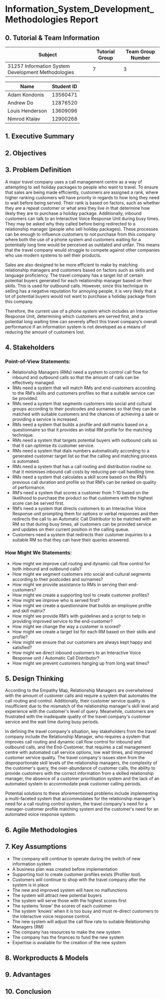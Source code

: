 # Information_System_Development_Methodologies Report

## **0. Tutorial & Team Information** ##
Subject | Tutorial Group | Team Group Number
--------|----------------|-------------
31257 Information System Development Methodologies | 7 | 3


Name | Student ID 
-----|-----------
Adam Kondonis | 13560471
Andrew Do | 12876520
Louis Henderson | 13609096
Nimrod Ktalav | 12900268



## **1. Executive Summary** ##


## **2. Objectives** ##


## **3. Problem Definition** ##
A major travel company uses a call management centre as a way of attempting to sell holiday packages to people who want to travel. To ensure that sales are being made efficiently, customers are assigned a rank, where higher ranking customers will have priority in regards to how long they need to wait before being served. Their rank is based on factors, such as whether they are a repeat customer or what area they live in that determine how likely they are to purchase a holiday package. 
Additionally, inbound customers can talk to an Interactive Voice Response Unit during busy times. They may be asked why they called before being redirected to a relationship manager (people who sell holiday packages). These processes can be enough to influence customers to not purchase from this company where both the use of a phone system and customers waiting for a potentially long time would be perceived as outdated and unfair. This means that the travel company would struggle to compete against other companies who use modern systems to sell their products. 
 
Sales are also designed to be more efficient to make by matching relationship managers and customers based on factors such as skills and language proficiency. 
The travel company has a target list of certain potential buyers generated for each relationship manager based on their skills. This is used for outbound calls. However, since this technique in selling has a negative reputation for annoying people, it is very likely that a lot of potential buyers would not want to purchase a holiday package from this company. 
 
Therefore, the current use of a phone system which includes an Interactive Response Unit, determining which customers are served first, and a potential long waiting time can severely affect this travel company’s overall performance if an information system is not developed as a means of reducing the amount of customers lost.


## **4. Stakeholders** ##
### Point-of-View Statements: ###
* Relationship Managers (RMs) need a system to control call flow for inbound and outbound calls so that the amount of calls can be effectively managed.
* RMs need a system that will match RMs and end-customers according to the RM’s skills and customers profiles so that a suitable service can be provided.
* RMs need a system that segments customers into social and cultural groups according to their postcodes and surnames so that they can be matched with suitable customers and the chances of achieving a sale or providing a service is increased.
* RMs need a system that builds a profile and skill matrix based on a questionnaire so that it provides an initial RM profile for the matching technique.
* RMs need a system that targets potential buyers with outbound calls so that it can optimise its customer service.
* RMs need a system that dials numbers automatically according to a generated customer target list so that the calling and matching process is automated.
* RMs need a system that has a call routing and distribution routine so that it minimises inbound call costs by reducing per-call handling time.
* RMs need a system that calculates a skill score based on the RM’s previous call duration and profile so that RM’s can be ranked on quality of performance.
* RM’s need a system that scores a customer from 1-10 based on the likelihood to purchase the product so that customers with the highest score can be served first.
* RM’s need a system that directs customers to an Interactive Voice Response unit prompting them for options or verbal responses and then redirects the call to an Automatic Call Distributor to be matched with an RM so that during busy times, all customers can be provided service and updates on their current position in the calling queue.
* Customers need a system that redirects their customer inquiries to a suitable RM so that they can have their queries answered.

### How Might We Statements: ###
* How might we improve call routing and dynamic call flow control for both inbound and outbound calls?
* How might we segment customers into social and cultural segments according to their postcodes and surnames?
* How might we provide assistance to RMs in serving  their end-customers?
* How might we create a supporting tool to  create customer profiles?
* How might we improve who is served first?
* How might we create a questionnaire that builds an employee profile and skill matrix?
* How might we provide RM’s with guidelines and a script to help in providing improved service to the end-customer?
* How might we change the way a customer is scored?
* How might we create a target list for each RM based on their skills and profile?
* How might we ensure that our customers are always kept happy and satisfied?
* How might we direct inbound customers to an Interactive Voice Response unit / Automatic Call Distributor?
* How might we prevent customers hanging up from long wait times?


## **5. Design Thinking** ##
According to the Empathy Map, Relationship Managers are overwhelmed with the amount of customer calls and require a system that automates the call routing and control. Additionally, their customer service quality is insufficient due to the mismatch of the relationship manager's skill level and experience with the customer's level of query. Meanwhile, customers are frustrated with the inadequate quality of the travel company's customer service and the wait time during busy periods.
 
In defining the travel company's situation, key stakeholders from the travel company include the Relationship Manager, who requires a system that improves call routing and dynamic call flow control for inbound and outbound calls, and the End-Customer, that requires a call management centre with automated call service options, low wait times, and improved customer service quality. The travel company's issues stem from the disproportionate skill levels of the relationship managers, the complexity of the customer's query, the over-abundance of customer calls, the ability to provide customers with the correct information from a skilled relationship manager, the absence of a customer prioritisation system and the lack of an automated system to accommodate peak customer calling periods.
 
Potential solutions to these aforementioned problems include implementing a multi-faceted system that accommodates for the relationship manager's need for a call routing control system, the travel company's need for a manager-customer profile matching system and the customer's need for an automated voice response system.


## **6. Agile Methodologies** ##


## **7. Key Assumptions** ##
*	The company will continue to operate during the switch of new information system
*	A business plan was created before implementation
*	Supporting tool to create customer profiles exists (Profiler tool). 
*	Customers will continue to shop with the travel company after the system is in place
*	The new and improved system will have no malfunctions 
*	The system will attract new potential buyers
*	The system will serve those with the highest scores first  
*	The systems ‘know’ the scores of each customer
*	The system ‘knows’ when it is too busy and must re-direct customers to the interactive voice response control. 
*	The new system will adjust the call flow rate to suitable Relationship Managers (RM)
*	The company has resources to make the new system
*	The company has the finances to fund the new system
* Expertise is available for the creation of the new system


## **8. Workproducts & Models** ##


## **9. Advantages** ##


## **10. Conclusion** ##
